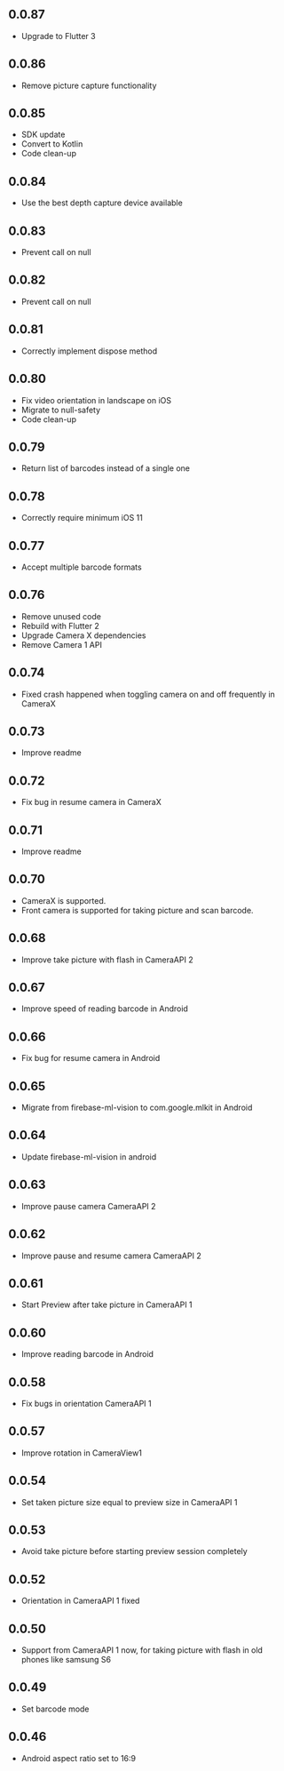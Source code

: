 ## 0.0.87
* Upgrade to Flutter 3

## 0.0.86
* Remove picture capture functionality

## 0.0.85
* SDK update
* Convert to Kotlin
* Code clean-up

## 0.0.84
* Use the best depth capture device available

## 0.0.83
* Prevent call on null

## 0.0.82
* Prevent call on null

## 0.0.81
* Correctly implement dispose method

## 0.0.80
* Fix video orientation in landscape on iOS
* Migrate to null-safety
* Code clean-up

## 0.0.79
* Return list of barcodes instead of a single one

## 0.0.78
* Correctly require minimum iOS 11

## 0.0.77
* Accept multiple barcode formats

## 0.0.76
* Remove unused code
* Rebuild with Flutter 2
* Upgrade Camera X dependencies
* Remove Camera 1 API

## 0.0.74

* Fixed crash happened when toggling camera on and off frequently in CameraX

## 0.0.73

* Improve readme

## 0.0.72

* Fix bug in resume camera in CameraX

## 0.0.71

* Improve readme

## 0.0.70

* CameraX is supported.
* Front camera is supported for taking picture and scan barcode.

## 0.0.68

* Improve take picture with flash in CameraAPI 2

## 0.0.67

* Improve speed of reading barcode in Android

## 0.0.66

* Fix bug for resume camera in Android

## 0.0.65

* Migrate from firebase-ml-vision to com.google.mlkit in Android

## 0.0.64

* Update firebase-ml-vision in android

## 0.0.63

* Improve pause camera CameraAPI 2

## 0.0.62

* Improve pause and resume camera CameraAPI 2

## 0.0.61

* Start Preview after take picture in CameraAPI 1

## 0.0.60

* Improve reading barcode in Android

## 0.0.58

* Fix bugs in orientation CameraAPI 1

## 0.0.57

* Improve rotation in CameraView1

## 0.0.54

* Set taken picture size equal to preview size in CameraAPI 1

## 0.0.53

* Avoid take picture before starting preview session completely

## 0.0.52

* Orientation in CameraAPI 1 fixed

## 0.0.50

* Support from CameraAPI 1 now, for taking picture with flash in old phones like samsung S6

## 0.0.49

* Set barcode mode

## 0.0.46

* Android aspect ratio set to 16:9
